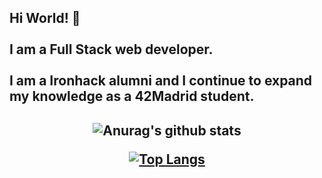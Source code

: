 <h2> Hi World! 👋 <br/> <br/> 
  I am a Full Stack web developer. <br/>  <br/> 
  I am a Ironhack alumni and I continue to expand my knowledge as a 42Madrid student.
<h2/>

<!--
**GonzaloMartinCano/GonzaloMartinCano** is a ✨ _special_ ✨ repository because its `README.md` (this file) appears on your GitHub profile.

Here are some ideas to get you started:

- 🔭 I’m currently working on ...
- 🌱 I’m currently learning ...
- 👯 I’m looking to collaborate on ...
- 🤔 I’m looking for help with ...
- 💬 Ask me about ...
- 📫 How to reach me: ...
- 😄 Pronouns: ...
- ⚡ Fun fact: ...
-->
<div align="center"/>

![Anurag's github stats](https://github-readme-stats.vercel.app/api?username=gonzalomartincano&count_private=true&show_icons=true&hide_border=false)


[![Top Langs](https://github-readme-stats.vercel.app/api/top-langs/?username=gonzalomartincano&layout=compact)](https://github.com/gonzalomartincano/github-readme-stats)
